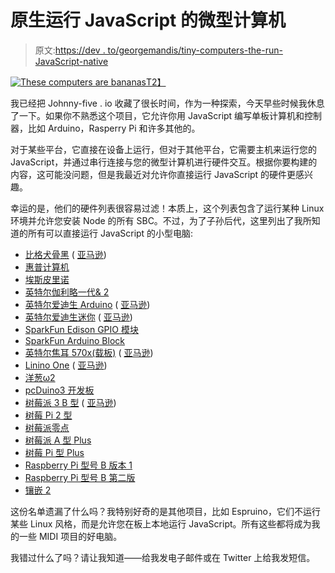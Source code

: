 # 原生运行 JavaScript 的微型计算机

> 原文:[https://dev . to/georgemandis/tiny-computers-the-run-JavaScript-native](https://dev.to/georgemandis/tiny-computers-that-run-javascript-natively)

[![These computers are bananas](../Images/046ee466c747321ec6957dcfe8b4add1.png)T2】](https://res.cloudinary.com/practicaldev/image/fetch/s--XjyFvM_L--/c_limit%2Cf_auto%2Cfl_progressive%2Cq_auto%2Cw_880/https://s3-us-west-2.amazonaws.com/george.mand.is/images/banana-computers.jpg)

我已经把 Johnny-five . io 收藏了很长时间，作为一种探索，今天早些时候我休息了一下。如果你不熟悉这个项目，它允许你用 JavaScript 编写单板计算机和控制器，比如 Arduino，Rasperry Pi 和许多其他的。

对于某些平台，它直接在设备上运行，但对于其他平台，它需要主机来运行您的 JavaScript，并通过串行连接与您的微型计算机进行硬件交互。根据你要构建的内容，这可能没问题，但是我最近对允许你直接运行 JavaScript 的硬件更感兴趣。

幸运的是，他们的硬件列表很容易过滤！本质上，这个列表包含了运行某种 Linux 环境并允许您安装 Node 的所有 SBC。不过，为了子孙后代，这里列出了我所知道的所有可以直接运行 JavaScript 的小型电脑:

*   [比格犬骨黑](http://beagleboard.org/bone) ( [亚马逊](http://amzn.to/2fGnXuL))
*   [惠普计算机](https://getchip.com/)
*   [埃斯皮里诺](http://www.espruino.com/)
*   [英特尔伽利略一代& 2](https://ark.intel.com/products/78919/Intel-Galileo-Board)
*   [英特尔爱迪生 Arduino](https://www.arduino.cc/en/ArduinoCertified/IntelEdison) ( [亚马逊](http://amzn.to/2wIuEXP))
*   [英特尔爱迪生迷你](https://www.intel.com/content/www/us/en/support/boards-and-kits/000005574.html) ( [亚马逊](http://amzn.to/2xZ8qkO))
*   [SparkFun Edison GPIO 模块](https://www.sparkfun.com/products/13038)
*   [SparkFun Arduino Block](https://www.sparkfun.com/products/retired/13036)
*   [英特尔焦耳 570x(载板)](https://ark.intel.com/products/96414/Intel-Joule-570x-Developer-Kit) ( [亚马逊](http://amzn.to/2xuGqnz))
*   [Linino One](http://www.linino.org/portfolio/linino-one/) ( [亚马逊](http://amzn.to/2xuqiCw))
*   [洋葱ω2](https://onion.io/omega2/)
*   [pcDuino3 开发板](https://www.sparkfun.com/products/retired/12856)
*   [树莓派 3 B 型](https://www.raspberrypi.org/) ( [亚马逊](http://amzn.to/2yx8p4A))
*   [树莓 Pi 2 型](https://www.raspberrypi.org/)
*   [树莓派零点](https://www.raspberrypi.org/)
*   [树莓派 A 型 Plus](https://www.raspberrypi.org/)
*   [树莓 Pi 型 Plus](https://www.raspberrypi.org/)
*   [Raspberry Pi 型号 B 版本 1](https://www.raspberrypi.org/)
*   [Raspberry Pi 型号 B 第二版](https://www.raspberrypi.org/)
*   [镶嵌 2](https://tessel.io/)

这份名单遗漏了什么吗？我特别好奇的是其他项目，比如 Espruino，它们不运行某些 Linux 风格，而是允许您在板上本地运行 JavaScript。所有这些都将成为我的一些 MIDI 项目的好电脑。

我错过什么了吗？请让我知道——给我发电子邮件或在 Twitter 上给我发短信。